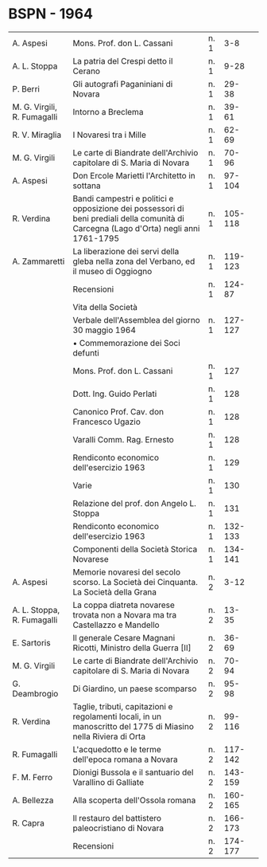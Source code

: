 # BSPN - 1964

<table>
    <tr>
        <td>A. Aspesi</td>
        <td>Mons. Prof. don L. Cassani</td>
        <td>n. 1</td>
        <td>3-8</td>
        <td></td>
    </tr>
    <tr>
        <td>A. L. Stoppa</td>
        <td>La patria del Crespi detto il Cerano</td>
        <td>n. 1</td>
        <td>9-28</td>
        <td></td>
    </tr>
    <tr>
        <td>P. Berri</td>
        <td>Gli autografi Paganiniani di Novara</td>
        <td>n. 1</td>
        <td>29-38</td>
        <td></td>
    </tr>
    <tr>
        <td>M. G. Virgili, R. Fumagalli</td>
        <td>Intorno a Breclema</td>
        <td>n. 1</td>
        <td>39-61</td>
        <td></td>
    </tr>
    <tr>
        <td>R. V. Miraglia</td>
        <td>I Novaresi tra i Mille</td>
        <td>n. 1</td>
        <td>62-69</td>
        <td></td>
    </tr>
    <tr>
        <td>M. G. Virgili</td>
        <td>Le carte di Biandrate dell'Archivio capitolare di S. Maria di Novara</td>
        <td>n. 1</td>
        <td>70-96</td>
        <td></td>
    </tr>
    <tr>
        <td>A. Aspesi</td>
        <td>Don Ercole Marietti l'Architetto in sottana</td>
        <td>n. 1</td>
        <td>97-104</td>
        <td></td>
    </tr>
    <tr>
        <td>R. Verdina</td>
        <td>Bandi campestri e politici e opposizione dei possessori di beni prediali della comunit&agrave; di Carcegna
            (Lago d'Orta) negli anni 1761-1795
        </td>
        <td>n. 1</td>
        <td>105-118</td>
        <td></td>
    </tr>
    <tr>
        <td>A. Zammaretti</td>
        <td>La liberazione dei servi della gleba nella zona del Verbano, ed il museo di Oggiogno</td>
        <td>n. 1</td>
        <td>119-123</td>
        <td></td>
    </tr>
    <tr>
        <td></td>
        <td>Recensioni</td>
        <td>n. 1</td>
        <td>124-87</td>
        <td></td>
    </tr>
    <tr>
        <td></td>
        <td>Vita della Societ&agrave;</td>
        <td></td>
        <td></td>
        <td></td>
    </tr>
    <tr>
        <td></td>
        <td>Verbale dell'Assemblea del giorno 30 maggio 1964</td>
        <td>n. 1</td>
        <td>127-127</td>
        <td></td>
    </tr>
    <tr>
        <td></td>
        <td>&bullet; Commemorazione dei Soci defunti</td>
        <td></td>
        <td></td>
        <td></td>
    </tr>
    <tr>
        <td></td>
        <td>Mons. Prof. don L. Cassani</td>
        <td>n. 1</td>
        <td>127</td>
        <td></td>
    </tr>
    <tr>
        <td></td>
        <td>Dott. Ing. Guido Perlati</td>
        <td>n. 1</td>
        <td>128</td>
        <td></td>
    </tr>
    <tr>
        <td></td>
        <td>Canonico Prof. Cav. don Francesco Ugazio</td>
        <td>n. 1</td>
        <td>128</td>
        <td></td>
    </tr>
    <tr>
        <td></td>
        <td>Varalli Comm. Rag. Ernesto</td>
        <td>n. 1</td>
        <td>128</td>
        <td></td>
    </tr>
    <tr>
        <td></td>
        <td>Rendiconto economico dell'esercizio 1963</td>
        <td>n. 1</td>
        <td>129</td>
        <td></td>
    </tr>
    <tr>
        <td></td>
        <td>Varie</td>
        <td>n. 1</td>
        <td>130</td>
        <td></td>
    </tr>
    <tr>
        <td></td>
        <td>Relazione del prof. don Angelo L. Stoppa</td>
        <td>n. 1</td>
        <td>131</td>
        <td></td>
    </tr>
    <tr>
        <td></td>
        <td>Rendiconto economico dell'esercizio 1963</td>
        <td>n. 1</td>
        <td>132-133</td>
        <td></td>
    </tr>
    <tr>
        <td></td>
        <td>Componenti della Societ&agrave; Storica Novarese</td>
        <td>n. 1</td>
        <td>134-141</td>
        <td></td>
    </tr>
    <tr>
        <td>A. Aspesi</td>
        <td>Memorie novaresi del secolo scorso. La Societ&agrave; dei Cinquanta. La Societ&agrave; della Grana</td>
        <td>n. 2</td>
        <td>3-12</td>
        <td></td>
    </tr>
    <tr>
        <td>A. L. Stoppa, R. Fumagalli</td>
        <td>La coppa diatreta novarese trovata non a Novara ma tra Castellazzo e Mandello</td>
        <td>n. 2</td>
        <td>13-35</td>
        <td></td>
    </tr>
    <tr>
        <td>E. Sartoris</td>
        <td>Il generale Cesare Magnani Ricotti, Ministro della Guerra [II]</td>
        <td>n. 2</td>
        <td>36-69</td>
        <td></td>
    </tr>
    <tr>
        <td>M. G. Virgili</td>
        <td>Le carte di Biandrate dell'Archivio capitolare di S. Maria di Novara</td>
        <td>n. 2</td>
        <td>70-94</td>
        <td></td>
    </tr>
    <tr>
        <td>G. Deambrogio</td>
        <td>Di Giardino, un paese scomparso</td>
        <td>n. 2</td>
        <td>95-98</td>
        <td></td>
    </tr>
    <tr>
        <td>R. Verdina</td>
        <td>Taglie, tributi, capitazioni e regolamenti locali, in un manoscritto del 1775 di Miasino nella Riviera di
            Orta
        </td>
        <td>n. 2</td>
        <td>99-116</td>
        <td></td>
    </tr>
    <tr>
        <td>R. Fumagalli</td>
        <td>L'acquedotto e le terme dell'epoca romana a Novara</td>
        <td>n. 2</td>
        <td>117-142</td>
        <td></td>
    </tr>
    <tr>
        <td>F. M. Ferro</td>
        <td>Dionigi Bussola e il santuario del Varallino di Galliate</td>
        <td>n. 2</td>
        <td>143-159</td>
        <td></td>
    </tr>
    <tr>
        <td>A. Bellezza</td>
        <td>Alla scoperta dell'Ossola romana</td>
        <td>n. 2</td>
        <td>160-165</td>
        <td></td>
    </tr>
    <tr>
        <td>R. Capra</td>
        <td>Il restauro del battistero paleocristiano di Novara</td>
        <td>n. 2</td>
        <td>166-173</td>
        <td></td>
    </tr>
    <tr>
        <td></td>
        <td>Recensioni</td>
        <td>n. 2</td>
        <td>174-177</td>
        <td></td>
    </tr>
</table>
